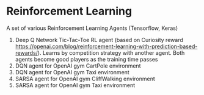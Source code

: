 # Reinforcement Learning
A set of various Reinforcement Learning Agents (Tensorflow, Keras)

1. Deep Q Network Tic-Tac-Toe RL agent (based on Curiosity reward https://openai.com/blog/reinforcement-learning-with-prediction-based-rewards/). Learns by competition strategy with another agent. Both agents become good players as the training time passes
1. DQN agent for OpenAI gym CartPole environment
1. DQN agent for OpenAI gym Taxi environment
1. SARSA agent for OpenAI gym CliffWalking environment
1. SARSA agent for OpenAI gym Taxi environment
